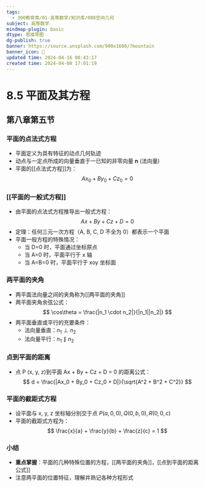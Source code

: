 ```yaml
---
tags:
  - 300教育类/01-高等数学/知识库/008空间几何
subject: 高等数学
mindmap-plugin: basic
dtype: 思维导图
dg-publish: true
banner: https://source.unsplash.com/900x1600/?mountain
banner_icon: 👾
updated time: 2024-04-16 08:43:17
created time: 2024-04-08 17:01:19
---
```


# 8.5 平面及其方程

## 第八章第五节

### 平面的点法式方程
- 平面定义为具有特征的动点几何轨迹
- 动点与一定点所成的向量垂直于一已知的非零向量 **n** (法向量)
- 平面的[[点法式方程]]为：
    $$ Ax_0 + By_0 + Cz_0 = 0 $$

### [[平面的一般式方程]]
- 由平面的点法式方程推导出一般式方程：
    $$ Ax + By + Cz + D = 0 $$
- 定理：任何三元一次方程（A, B, C, D 不全为 0）都表示一个平面
- 平面一般方程的特殊情况：
    - 当 D=0 时，平面通过坐标原点
    - 当 A=0 时，平面平行于 x 轴
    - 当 A=B=0 时，平面平行于 xoy 坐标面

### 两平面的夹角
- 两平面法向量之间的夹角称为[[两平面的夹角]]
- 两平面夹角余弦公式：
    $$ \cos\theta = \frac{|n_1 \cdot n_2|}{|n_1||n_2|} $$
- 两平面垂直或平行的充要条件：
    - 法向量垂直：$n_1 \perp n_2$
    - 法向量平行：$n_1 \parallel n_2$

### 点到平面的距离
- 点 P (x, y, z)到平面 Ax + By + Cz + D = 0 的距离公式：
    $$ d = \frac{|Ax_0 + By_0 + Cz_0 + D|}{\sqrt{A^2 + B^2 + C^2}} $$

### 平面的截距式方程
- 设平面与 x, y, z 坐标轴分别交于点 $P (a, 0, 0), Q (0, b, 0), R (0, 0, c)$
- 平面的截距式方程为：
    $$ \frac{x}{a} + \frac{y}{b} + \frac{z}{c} = 1 $$

### 小结
- **重点掌握**：平面的几种特殊位置的方程，[[两平面的夹角]]，[[点到平面的距离公式]]
- 注意两平面的位置特征，理解并熟记各种方程形式